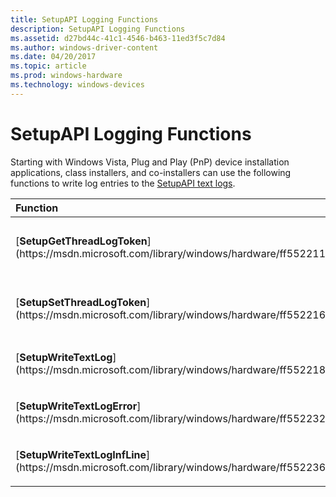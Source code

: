 ```yaml
---
title: SetupAPI Logging Functions
description: SetupAPI Logging Functions
ms.assetid: d27bd44c-41c1-4546-b463-11ed3f5c7d84
ms.author: windows-driver-content
ms.date: 04/20/2017
ms.topic: article
ms.prod: windows-hardware
ms.technology: windows-devices
---
```


# SetupAPI Logging Functions


Starting with Windows Vista, Plug and Play (PnP) device installation applications, class installers, and co-installers can use the following functions to write log entries to the [SetupAPI text logs](setupapi-text-logs.md).

<table>
<colgroup>
<col width="50%" />
<col width="50%" />
</colgroup>
<thead>
<tr class="header">
<th align="left">Function</th>
<th align="left">Description</th>
</tr>
</thead>
<tbody>
<tr class="odd">
<td align="left"><p>[<strong>SetupGetThreadLogToken</strong>](https://msdn.microsoft.com/library/windows/hardware/ff552211)</p></td>
<td align="left"><p>Retrieves the [log token](log-tokens.md) for the thread that called [<strong>SetupGetThreadLogToken</strong>](https://msdn.microsoft.com/library/windows/hardware/ff552211).</p></td>
</tr>
<tr class="even">
<td align="left"><p>[<strong>SetupSetThreadLogToken</strong>](https://msdn.microsoft.com/library/windows/hardware/ff552216)</p></td>
<td align="left"><p>Sets the log token for the thread that called [<strong>SetupSetThreadLogToken</strong>](https://msdn.microsoft.com/library/windows/hardware/ff552216).</p></td>
</tr>
<tr class="odd">
<td align="left"><p>[<strong>SetupWriteTextLog</strong>](https://msdn.microsoft.com/library/windows/hardware/ff552218)</p></td>
<td align="left"><p>Writes a log entry in a [SetupAPI text log](setupapi-text-logs.md).</p></td>
</tr>
<tr class="even">
<td align="left"><p>[<strong>SetupWriteTextLogError</strong>](https://msdn.microsoft.com/library/windows/hardware/ff552232)</p></td>
<td align="left"><p>Writes information about a SetupAPI-specific error or a Win32 error in SetupAPI text log.</p></td>
</tr>
<tr class="odd">
<td align="left"><p>[<strong>SetupWriteTextLogInfLine</strong>](https://msdn.microsoft.com/library/windows/hardware/ff552236)</p></td>
<td align="left"><p>Writes a log entry in a SetupAPI text log that contains the text of a specified INF file line.</p></td>
</tr>
</tbody>
</table>

 

 

 





